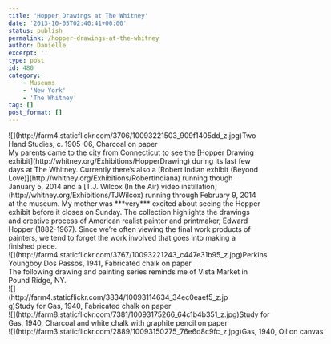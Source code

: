 ```yaml
---
title: 'Hopper Drawings at The Whitney'
date: '2013-10-05T02:40:41+00:00'
status: publish
permalink: /hopper-drawings-at-the-whitney
author: Danielle
excerpt: ''
type: post
id: 480
category:
    - Museums
    - 'New York'
    - 'The Whitney'
tag: []
post_format: []
---
```

<div class="wp-caption alignnone" style="width: 504px">![](http://farm4.staticflickr.com/3706/10093221503_909f1405dd_z.jpg)Two Hand Studies, c. 1905-06, Charcoal on paper

</div>My parents came to the city from Connecticut to see the [Hopper Drawing exhibit](http://whitney.org/Exhibitions/HopperDrawing) during its last few days at The Whitney. Currently there’s also a [Robert Indian exhibit (Beyond Love)](http://whitney.org/Exhibitions/RobertIndiana) running though January 5, 2014 and a [T.J. Wilcox (In the Air) video instillation](http://whitney.org/Exhibitions/TJWilcox) running through February 9, 2014 at the museum. My mother was ***very*** excited about seeing the Hopper exhibit before it closes on Sunday. The collection highlights the drawings and creative process of American realist painter and printmaker, Edward Hopper (1882-1967). Since we’re often viewing the final work products of painters, we tend to forget the work involved that goes into making a finished piece.

<div class="wp-caption alignnone" style="width: 522px">![](http://farm4.staticflickr.com/3767/10093221243_c447e31b95_z.jpg)Perkins Youngboy Dos Passos, 1941, Fabricated chalk on paper

</div>The following drawing and painting series reminds me of Vista Market in Pound Ridge, NY.

<div class="wp-caption alignnone" style="width: 443px">![](http://farm4.staticflickr.com/3834/10093114634_34ec0eaef5_z.jpg)Study for Gas, 1940, Fabricated chalk on paper

</div><div class="wp-caption alignnone" style="width: 522px">![](http://farm8.staticflickr.com/7381/10093175266_64c1b4b351_z.jpg)Study for Gas, 1940, Charcoal and white chalk with graphite pencil on paper

</div><div class="wp-caption alignnone" style="width: 650px">![](http://farm3.staticflickr.com/2889/10093150275_76e6d8c9fc_z.jpg)Gas, 1940, Oil on canvas

</div>